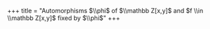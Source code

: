 +++
title = "Automorphisms $\\phi$ of $\\mathbb Z[x,y]$ and $f \\in \\mathbb Z[x,y]$ fixed by $\\phi$"
+++
